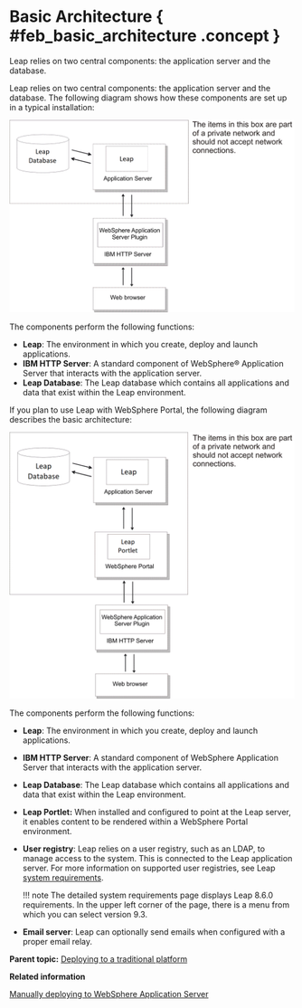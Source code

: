 # Basic Architecture { #feb_basic_architecture .concept }

Leap relies on two central components: the application server and the database.

Leap relies on two central components: the application server and the database. The following diagram shows how these components are set up in a typical installation:

![A diagram that shows basic Leap architecture.](graphics/basic_overview_v30.gif)

The components perform the following functions:

-   **Leap**: The environment in which you create, deploy and launch applications.
-   **IBM HTTP Server**: A standard component of WebSphere® Application Server that interacts with the application server.
-   **Leap Database**: The Leap database which contains all applications and data that exist within the Leap environment.

If you plan to use Leap with WebSphere Portal, the following diagram describes the basic architecture:

![A diagram that shows basic Leap architecture when used with WebSphere Portal .](graphics/basic_with_portlet.gif)

The components perform the following functions:

-   **Leap**: The environment in which you create, deploy and launch applications.
-   **IBM HTTP Server**: A standard component of WebSphere Application Server that interacts with the application server.
-   **Leap Database**: The Leap database which contains all applications and data that exist within the Leap environment.
-   **Leap Portlet:** When installed and configured to point at the Leap server, it enables content to be rendered within a WebSphere Portal environment.
-   **User registry**: Leap relies on a user registry, such as an LDAP, to manage access to the system. This is connected to the Leap application server. For more information on supported user registries, see Leap [system requirements](https://support.hcltechsw.com/csm?id=kb_article&sysparm_article=KB0010574).

    !!! note
        The detailed system requirements page displays Leap 8.6.0 requirements. In the upper left corner of the page, there is a menu from which you can select version 9.3.

-   **Email server**: Leap can optionally send emails when configured with a proper email relay.

**Parent topic:** [Deploying to a traditional platform](deploytraditional_leap.md)

**Related information**  


[Manually deploying to WebSphere Application Server](in_deploying_was.md)

